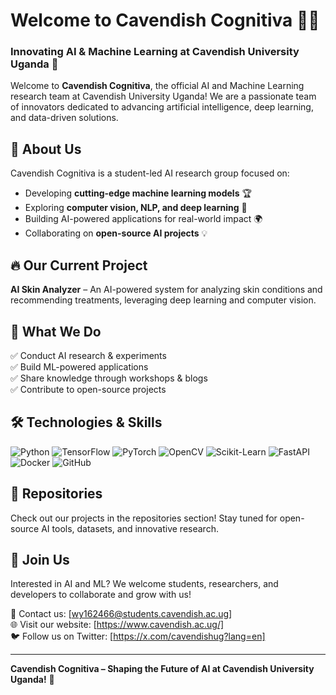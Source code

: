 # Welcome to Cavendish Cognitiva 🤖🧠

### Innovating AI & Machine Learning at Cavendish University Uganda 🚀

Welcome to **Cavendish Cognitiva**, the official AI and Machine Learning research team at Cavendish University Uganda! We are a passionate team of innovators dedicated to advancing artificial intelligence, deep learning, and data-driven solutions.

## 🌟 About Us
Cavendish Cognitiva is a student-led AI research group focused on:
- Developing **cutting-edge machine learning models** 🏆
- Exploring **computer vision, NLP, and deep learning** 🔬
- Building AI-powered applications for real-world impact 🌍
- Collaborating on **open-source AI projects** 💡

## 🔥 Our Current Project
**AI Skin Analyzer** – An AI-powered system for analyzing skin conditions and recommending treatments, leveraging deep learning and computer vision.

## 📌 What We Do
✅ Conduct AI research & experiments  
✅ Build ML-powered applications  
✅ Share knowledge through workshops & blogs  
✅ Contribute to open-source projects  

## 🛠️ Technologies & Skills
![Python](https://img.shields.io/badge/Python-3776AB?style=for-the-badge&logo=python&logoColor=white)
![TensorFlow](https://img.shields.io/badge/TensorFlow-FF6F00?style=for-the-badge&logo=tensorflow&logoColor=white)
![PyTorch](https://img.shields.io/badge/PyTorch-EE4C2C?style=for-the-badge&logo=pytorch&logoColor=white)
![OpenCV](https://img.shields.io/badge/OpenCV-5C3EE8?style=for-the-badge&logo=opencv&logoColor=white)
![Scikit-Learn](https://img.shields.io/badge/Scikit--Learn-F7931E?style=for-the-badge&logo=scikit-learn&logoColor=white)
![FastAPI](https://img.shields.io/badge/FastAPI-009688?style=for-the-badge&logo=fastapi&logoColor=white)
![Docker](https://img.shields.io/badge/Docker-2496ED?style=for-the-badge&logo=docker&logoColor=white)
![GitHub](https://img.shields.io/badge/GitHub-181717?style=for-the-badge&logo=github&logoColor=white)

## 📂 Repositories
Check out our projects in the repositories section! Stay tuned for open-source AI tools, datasets, and innovative research.

## 🤝 Join Us
Interested in AI and ML? We welcome students, researchers, and developers to collaborate and grow with us!

📧 Contact us: [wy162466@students.cavendish.ac.ug]  
🌐 Visit our website: [https://www.cavendish.ac.ug/]  
🐦 Follow us on Twitter: [https://x.com/cavendishug?lang=en]

---
**Cavendish Cognitiva – Shaping the Future of AI at Cavendish University Uganda!** 🚀

